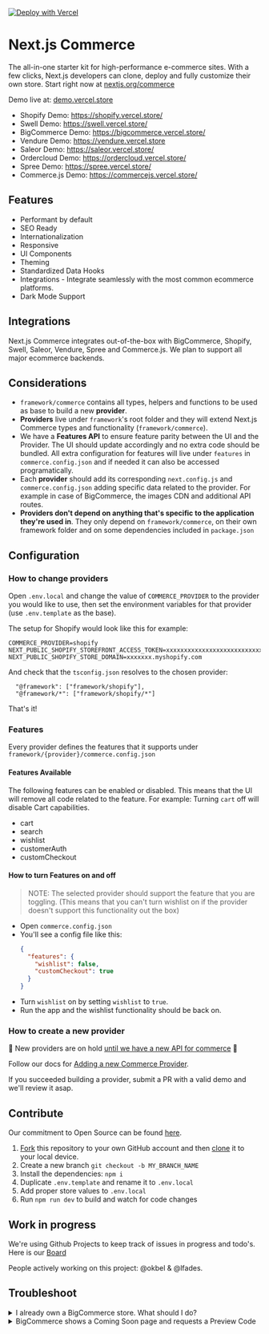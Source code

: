 [![Deploy with Vercel](https://vercel.com/button)](https://vercel.com/new/git/external?repository-url=https%3A%2F%2Fgithub.com%2Fvercel%2Fcommerce&project-name=commerce&repo-name=commerce&demo-title=Next.js%20Commerce&demo-description=An%20all-in-one%20starter%20kit%20for%20high-performance%20e-commerce%20sites.&demo-url=https%3A%2F%2Fdemo.vercel.store&demo-image=https%3A%2F%2Fbigcommerce-demo-asset-ksvtgfvnd.vercel.app%2Fbigcommerce.png&integration-ids=oac_MuWZiE4jtmQ2ejZQaQ7ncuDT)

# Next.js Commerce

The all-in-one starter kit for high-performance e-commerce sites. With a few clicks, Next.js developers can clone, deploy and fully customize their own store.
Start right now at [nextjs.org/commerce](https://nextjs.org/commerce)

Demo live at: [demo.vercel.store](https://demo.vercel.store/)

- Shopify Demo: https://shopify.vercel.store/
- Swell Demo: https://swell.vercel.store/
- BigCommerce Demo: https://bigcommerce.vercel.store/
- Vendure Demo: https://vendure.vercel.store
- Saleor Demo: https://saleor.vercel.store/
- Ordercloud Demo: https://ordercloud.vercel.store/
- Spree Demo: https://spree.vercel.store/
- Commerce.js Demo: https://commercejs.vercel.store/

## Features

- Performant by default
- SEO Ready
- Internationalization
- Responsive
- UI Components
- Theming
- Standardized Data Hooks
- Integrations - Integrate seamlessly with the most common ecommerce platforms.
- Dark Mode Support

## Integrations

Next.js Commerce integrates out-of-the-box with BigCommerce, Shopify, Swell, Saleor, Vendure, Spree and Commerce.js. We plan to support all major ecommerce backends.

## Considerations

- `framework/commerce` contains all types, helpers and functions to be used as base to build a new **provider**.
- **Providers** live under `framework`'s root folder and they will extend Next.js Commerce types and functionality (`framework/commerce`).
- We have a **Features API** to ensure feature parity between the UI and the Provider. The UI should update accordingly and no extra code should be bundled. All extra configuration for features will live under `features` in `commerce.config.json` and if needed it can also be accessed programatically.
- Each **provider** should add its corresponding `next.config.js` and `commerce.config.json` adding specific data related to the provider. For example in case of BigCommerce, the images CDN and additional API routes.
- **Providers don't depend on anything that's specific to the application they're used in**. They only depend on `framework/commerce`, on their own framework folder and on some dependencies included in `package.json`

## Configuration

### How to change providers

Open `.env.local` and change the value of `COMMERCE_PROVIDER` to the provider you would like to use, then set the environment variables for that provider (use `.env.template` as the base).

The setup for Shopify would look like this for example:

```
COMMERCE_PROVIDER=shopify
NEXT_PUBLIC_SHOPIFY_STOREFRONT_ACCESS_TOKEN=xxxxxxxxxxxxxxxxxxxxxxxxxxxx
NEXT_PUBLIC_SHOPIFY_STORE_DOMAIN=xxxxxxx.myshopify.com
```

And check that the `tsconfig.json` resolves to the chosen provider:

```
  "@framework": ["framework/shopify"],
  "@framework/*": ["framework/shopify/*"]
```

That's it!

### Features

Every provider defines the features that it supports under `framework/{provider}/commerce.config.json`

#### Features Available

The following features can be enabled or disabled. This means that the UI will remove all code related to the feature.
For example: Turning `cart` off will disable Cart capabilities.

- cart
- search
- wishlist
- customerAuth
- customCheckout

#### How to turn Features on and off

> NOTE: The selected provider should support the feature that you are toggling. (This means that you can't turn wishlist on if the provider doesn't support this functionality out the box)

- Open `commerce.config.json`
- You'll see a config file like this:
  ```json
  {
    "features": {
      "wishlist": false,
      "customCheckout": true
    }
  }
  ```
- Turn `wishlist` on by setting `wishlist` to `true`.
- Run the app and the wishlist functionality should be back on.

### How to create a new provider

🔔 New providers are on hold [until we have a new API for commerce](https://github.com/vercel/commerce/pull/252) 🔔

Follow our docs for [Adding a new Commerce Provider](framework/commerce/new-provider.md).

If you succeeded building a provider, submit a PR with a valid demo and we'll review it asap.

## Contribute

Our commitment to Open Source can be found [here](https://vercel.com/oss).

1. [Fork](https://help.github.com/articles/fork-a-repo/) this repository to your own GitHub account and then [clone](https://help.github.com/articles/cloning-a-repository/) it to your local device.
2. Create a new branch `git checkout -b MY_BRANCH_NAME`
3. Install the dependencies: `npm i`
4. Duplicate `.env.template` and rename it to `.env.local`
5. Add proper store values to `.env.local`
6. Run `npm run dev` to build and watch for code changes

## Work in progress

We're using Github Projects to keep track of issues in progress and todo's. Here is our [Board](https://github.com/vercel/commerce/projects/1)

People actively working on this project: @okbel & @lfades.

## Troubleshoot

<details>
<summary>I already own a BigCommerce store. What should I do?</summary>
<br>
First thing you do is: <b>set your environment variables</b>
<br>
<br>
.env.local

```sh
BIGCOMMERCE_STOREFRONT_API_URL=<>
BIGCOMMERCE_STOREFRONT_API_TOKEN=<>
BIGCOMMERCE_STORE_API_URL=<>
BIGCOMMERCE_STORE_API_TOKEN=<>
BIGCOMMERCE_STORE_API_CLIENT_ID=<>
BIGCOMMERCE_CHANNEL_ID=<>
```

If your project was started with a "Deploy with Vercel" button, you can use Vercel's CLI to retrieve these credentials.

1. Install Vercel CLI: `npm i -g vercel`
2. Link local instance with Vercel and Github accounts (creates .vercel file): `vercel link`
3. Download your environment variables: `vercel env pull .env.local`

Next, you're free to customize the starter. More updates coming soon. Stay tuned.

</details>

<details>
<summary>BigCommerce shows a Coming Soon page and requests a Preview Code</summary>
<br>
After Email confirmation, Checkout should be manually enabled through BigCommerce platform. Look for "Review & test your store" section through BigCommerce's dashboard.
<br>
<br>
BigCommerce team has been notified and they plan to add more details about this subject.
</details>

